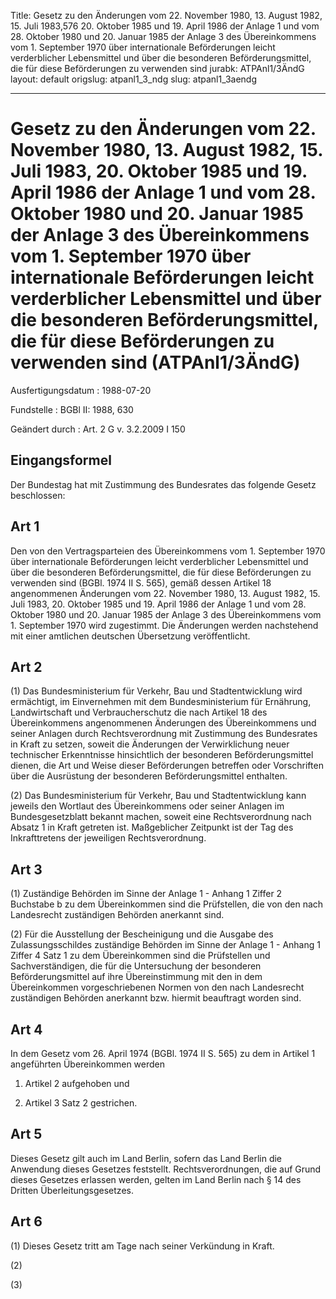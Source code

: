 Title: Gesetz zu den Änderungen vom 22. November 1980, 13. August 1982, 15. Juli 1983,576
  20. Oktober 1985 und 19. April 1986 der Anlage 1 und vom 28. Oktober 1980 und 20.
  Januar 1985 der Anlage 3 des Übereinkommens vom 1. September 1970 über internationale
  Beförderungen leicht verderblicher Lebensmittel und über die besonderen Beförderungsmittel,
  die für diese Beförderungen zu verwenden sind
jurabk: ATPAnl1/3ÄndG
layout: default
origslug: atpanl1_3_ndg
slug: atpanl1_3aendg

---

# Gesetz zu den Änderungen vom 22. November 1980, 13. August 1982, 15. Juli 1983, 20. Oktober 1985 und 19. April 1986 der Anlage 1 und vom 28. Oktober 1980 und 20. Januar 1985 der Anlage 3 des Übereinkommens vom 1. September 1970 über internationale Beförderungen leicht verderblicher Lebensmittel und über die besonderen Beförderungsmittel, die für diese Beförderungen zu verwenden sind (ATPAnl1/3ÄndG)

Ausfertigungsdatum
:   1988-07-20

Fundstelle
:   BGBl II: 1988, 630

Geändert durch
:   Art. 2 G v. 3.2.2009 I 150



## Eingangsformel

Der Bundestag hat mit Zustimmung des Bundesrates das folgende Gesetz
beschlossen:


## Art 1

Den von den Vertragsparteien des Übereinkommens vom 1. September 1970
über internationale Beförderungen leicht verderblicher Lebensmittel
und über die besonderen Beförderungsmittel, die für diese
Beförderungen zu verwenden sind (BGBl. 1974 II S. 565), gemäß dessen
Artikel 18 angenommenen Änderungen vom 22. November 1980, 13. August
1982, 15. Juli 1983, 20. Oktober 1985 und 19. April 1986 der Anlage 1
und vom 28. Oktober 1980 und 20. Januar 1985 der Anlage 3 des
Übereinkommens vom 1. September 1970 wird zugestimmt. Die Änderungen
werden nachstehend mit einer amtlichen deutschen Übersetzung
veröffentlicht.


## Art 2

(1) Das Bundesministerium für Verkehr, Bau und Stadtentwicklung wird
ermächtigt, im Einvernehmen mit dem Bundesministerium für Ernährung,
Landwirtschaft und Verbraucherschutz die nach Artikel 18 des
Übereinkommens angenommenen Änderungen des Übereinkommens und seiner
Anlagen durch Rechtsverordnung mit Zustimmung des Bundesrates in Kraft
zu setzen, soweit die Änderungen der Verwirklichung neuer technischer
Erkenntnisse hinsichtlich der besonderen Beförderungsmittel dienen,
die Art und Weise dieser Beförderungen betreffen oder Vorschriften
über die Ausrüstung der besonderen Beförderungsmittel enthalten.

(2) Das Bundesministerium für Verkehr, Bau und Stadtentwicklung kann
jeweils den Wortlaut des Übereinkommens oder seiner Anlagen im
Bundesgesetzblatt bekannt machen, soweit eine Rechtsverordnung nach
Absatz 1 in Kraft getreten ist. Maßgeblicher Zeitpunkt ist der Tag des
Inkrafttretens der jeweiligen Rechtsverordnung.


## Art 3

(1) Zuständige Behörden im Sinne der Anlage 1 - Anhang 1 Ziffer 2
Buchstabe b zu dem Übereinkommen sind die Prüfstellen, die von den
nach Landesrecht zuständigen Behörden anerkannt sind.

(2) Für die Ausstellung der Bescheinigung und die Ausgabe des
Zulassungsschildes zuständige Behörden im Sinne der Anlage 1 - Anhang
1 Ziffer 4 Satz 1 zu dem Übereinkommen sind die Prüfstellen und
Sachverständigen, die für die Untersuchung der besonderen
Beförderungsmittel auf ihre Übereinstimmung mit den in dem
Übereinkommen vorgeschriebenen Normen von den nach Landesrecht
zuständigen Behörden anerkannt bzw. hiermit beauftragt worden sind.


## Art 4

In dem Gesetz vom 26. April 1974 (BGBl. 1974 II S. 565) zu dem in
Artikel 1 angeführten Übereinkommen werden

1.  Artikel 2 aufgehoben und


2.  Artikel 3 Satz 2 gestrichen.





## Art 5

Dieses Gesetz gilt auch im Land Berlin, sofern das Land Berlin die
Anwendung dieses Gesetzes feststellt. Rechtsverordnungen, die auf
Grund dieses Gesetzes erlassen werden, gelten im Land Berlin nach § 14
des Dritten Überleitungsgesetzes.


## Art 6

(1) Dieses Gesetz tritt am Tage nach seiner Verkündung in Kraft.

(2)

(3)

